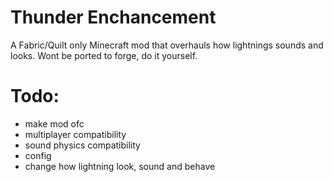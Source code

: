 # Thunder Enchancement
A Fabric/Quilt only Minecraft mod that overhauls how lightnings sounds and looks.
Wont be ported to forge, do it yourself.

# Todo:
- make mod ofc
- multiplayer compatibility
- sound physics compatibility
- config
- change how lightning look, sound and behave
